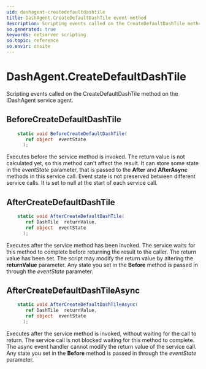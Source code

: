 ```yaml
---
uid: dashagent-createdefaultdashtile
title: DashAgent.CreateDefaultDashTile event method
description: Scripting events called on the CreateDefaultDashTile method on the DashAgent service agent.
so.generated: true
keywords: netserver scripting
so.topic: reference
so.envir: onsite
---
```

# DashAgent.CreateDefaultDashTile

Scripting events called on the <see cref='M:IDashAgent.CreateDefaultDashTile'>CreateDefaultDashTile</see> method on the <see cref='IDashAgent'>IDashAgent</see>  service agent.

## BeforeCreateDefaultDashTile
```cs
    static void BeforeCreateDefaultDashTile(
       ref object  eventState
      );
```
Executes before the service method is invoked.
The return value is not calculated yet, so this method can't affect the result.
It can store some state in the *eventState* parameter, that is passed to the **After** and **AfterAsync** methods in this service call.
Event state is not preserved between different service calls. It is set to null at the start of each service call.
## AfterCreateDefaultDashTile
```cs
    static void AfterCreateDefaultDashTile(
       ref DashTile  returnValue,
       ref object  eventState
      );
```
Executes after the service method has been invoked. The service waits for this method to complete before returning the result to the caller.
The return value has been set. The script may modify the return value by altering the **returnValue** parameter.
Any state you set in the **Before** method is passed in through the *eventState* parameter.
## AfterCreateDefaultDashTileAsync
```cs
    static void AfterCreateDefaultDashTileAsync(
       ref DashTile  returnValue,
       ref object  eventState
      );
```
Executes after the service method is invoked, without waiting for the call to return.
The service call is not blocked waiting for this method to complete.
The async event handler cannot modify the return value of the service call.
Any state you set in the **Before** method is passed in through the *eventState* parameter.

